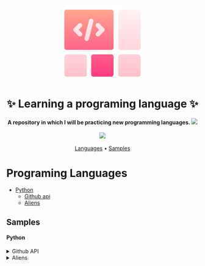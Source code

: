 
<div align="center">
    <img src="./assets/logo.png" alt="logo" width="200" height="auto" />
    <h1>✨ Learning a programing language ✨</h1>
</div>


<h4 align="center">
    A repository in which I will be practicing new programming languages.
    <img 
        src="https://media.giphy.com/media/b88QlTSTsj3bEHQyZf/giphy.gif" width="30"
    >
</h4>

<p align="center">
  <a href="https://www.linkedin.com/in/edgar-figueroa-gtz/">
    <img 
        src ="https://img.shields.io/badge/-EdgarFigueroa-blue?style=flat-square&logo=Linkedin&logoColor=white&link=https://www.linkedin.com/in/edgar-figueroa-gtz/"
    />
  </a>
</p>

<p align="center">
  <a href="#programing-languages">Languages</a> •
  <a href="#samples">Samples</a>
</p>

# Programing Languages

- [Python](#python)
  * [Github api](#github-api)
  * [Aliens](#aliens)
  


## Samples

#### Python

<details id="github-api">
  <summary>Github API</summary>

  ## Getting Started
  A basic request sample to the github api that request to total of repositories for specific language (you can choose the lenguage).

```
.
├── Python          
│   ├── github-api
│   └── ...
└── ...
```
### Prerequisites

To run the game need to install pygame.
* pip
  ```bash
    $ python -m pip install --user requests
    $ python -m pip install --user plotly
  ```
* In project path
  ```bash
    $ python python_repos.py
  ```
* Run test
  ```bash
    python3 -m unittest discover
  ```

</details>

<details id="aliens">
  <summary>Aliens</summary>
  <img src="Python/Aliens-Ship/screenshot-game/game.png" alt="screenshot" />

## Getting Started

This is an example of a minigame.

```
.
├── Python          
│   ├── Aliens-Ship
│   └── ...
└── ...
```
### Prerequisites

To run the game need to install pygame.
* pip
  ```bash
    $ python -m pip install --user pygame
  ```
* In project path
  ```bash
    $ python alien.py
  ```

</details>




